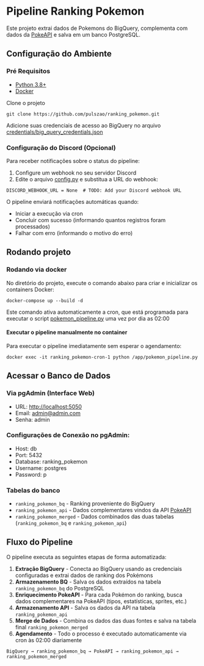 # Pipeline Ranking Pokemon

Este projeto extrai dados de Pokemons do BigQuery, complementa com dados da [PokeAPI](https://pokeapi.co/docs/v2) e salva em um banco PostgreSQL.

## Configuração do Ambiente
### Pré Requisitos
- [Python 3.8+](https://www.python.org/)
- [Docker](https://docs.docker.com/desktop/install/windows-install/)

Clone o projeto
```
git clone https://github.com/pulszao/ranking_pokemon.git
```

Adicione suas credenciais de acesso ao BigQuery no arquivo [credentials/big_query_credentials.json](/credentials/big_query_credentials.json)

### Configuração do Discord (Opcional)
Para receber notificações sobre o status do pipeline:

1. Configure um webhook no seu servidor Discord
2. Edite o arquivo [config.py](/config.py) e substitua a URL do webhook:
```
DISCORD_WEBHOOK_URL = None  # TODO: Add your Discord webhook URL
```

O pipeline enviará notificações automáticas quando:
- Iniciar a execução via cron
- Concluir com sucesso (informando quantos registros foram processados)  
- Falhar com erro (informando o motivo do erro)

## Rodando projeto

### Rodando via docker
No diretório do projeto, execute o comando abaixo para criar e inicializar os containers Docker:
```
docker-compose up --build -d
```
Este comando ativa automaticamente a cron, que está programada para executar o script [pokemon_pipeline.py](/pokemon_pipeline.py) uma vez por dia as 02:00

#### Executar o pipeline manualmente no container
Para executar o pipeline imediatamente sem esperar o agendamento:
```
docker exec -it ranking_pokemon-cron-1 python /app/pokemon_pipeline.py
```

## Acessar o Banco de Dados

### Via pgAdmin (Interface Web)
- URL: [http://localhost:5050](http://localhost:5050/)
- Email: admin@admin.com
- Senha: admin

### Configurações de Conexão no pgAdmin:
- Host: db
- Port: 5432
- Database: ranking_pokemon
- Username: postgres
- Password: p

### Tabelas do banco
- `ranking_pokemon_bq` - Ranking proveniente do BigQuery
- `ranking_pokemon_api` - Dados complementares vindos da API [PokeAPI](https://pokeapi.co/docs/v2)
- `ranking_pokemon_merged` - Dados combinados das duas tabelas (`ranking_pokemon_bq` e `ranking_pokemon_api`)

## Fluxo do Pipeline

O pipeline executa as seguintes etapas de forma automatizada:

1. **Extração BigQuery** - Conecta ao BigQuery usando as credenciais configuradas e extrai dados de ranking dos Pokémons
2. **Armazenamento BQ** - Salva os dados extraídos na tabela `ranking_pokemon_bq` do PostgreSQL
3. **Enriquecimento PokeAPI** - Para cada Pokémon do ranking, busca dados complementares na PokeAPI (tipos, estatísticas, sprites, etc.)
4. **Armazenamento API** - Salva os dados da API na tabela `ranking_pokemon_api`
5. **Merge de Dados** - Combina os dados das duas fontes e salva na tabela final `ranking_pokemon_merged`
6. **Agendamento** - Todo o processo é executado automaticamente via cron às 02:00 diariamente

```
BigQuery → ranking_pokemon_bq → PokeAPI → ranking_pokemon_api → ranking_pokemon_merged
```

